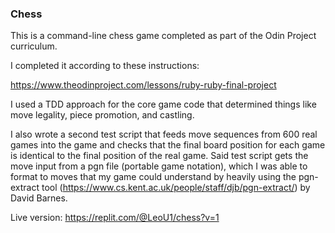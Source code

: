 ### Chess

This is a command-line chess game completed as part of the Odin Project curriculum.

I completed it according to these instructions:

https://www.theodinproject.com/lessons/ruby-ruby-final-project

I used a TDD approach for the core game code that determined things like move legality, piece promotion, and castling.

I also wrote a second test script that feeds move sequences from 600 real games into the game and checks that the final board position for each game is identical to the final position of the real game. Said test script gets the move input from a pgn file (portable game notation), which I was able to format to moves that my game could understand by heavily using the pgn-extract tool (https://www.cs.kent.ac.uk/people/staff/djb/pgn-extract/) by David Barnes.

Live version: https://replit.com/@LeoU1/chess?v=1